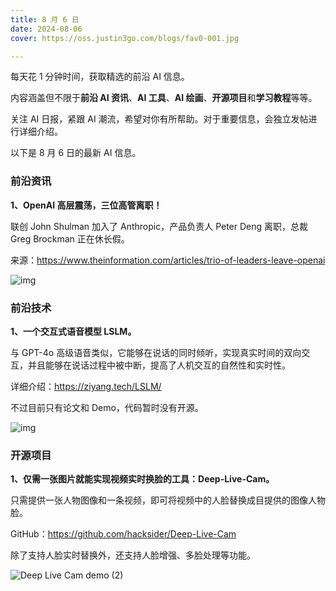 ```yaml
---
title: 8 月 6 日
date: 2024-08-06
cover: https://oss.justin3go.com/blogs/fav0-001.jpg

---
```


每天花 1 分钟时间，获取精选的前沿 AI 信息。

内容涵盖但不限于**前沿 AI 资讯**、**AI 工具**、**AI 绘画**、**开源项目**和**学习教程**等等。

关注 AI 日报，紧跟 AI 潮流，希望对你有所帮助。对于重要信息，会独立发帖进行详细介绍。

以下是 8 月 6 日的最新 AI 信息。

### 前沿资讯

**1、OpenAI 高层震荡，三位高管离职！**

联创 John Shulman 加入了 Anthropic，产品负责人 Peter Deng 离职，总裁 Greg Brockman 正在休长假。

来源：https://www.theinformation.com/articles/trio-of-leaders-leave-openai

![img](https://cdn.jsdelivr.net/gh/freelander/oss@master/ai-daily/2024-08-06/f4a28e78-f8a6-4a70-871f-ca048485eb96.png?auto=compress&fit=crop&auto=format&w=400&dpr=4.jpeg)



### 前沿技术

**1、一个交互式语音模型 LSLM。**

与 GPT-4o 高级语音类似，它能够在说话的同时倾听，实现真实时间的双向交互，并且能够在说话过程中被中断，提高了人机交互的自然性和实时性。

详细介绍：https://ziyang.tech/LSLM/

不过目前只有论文和 Demo，代码暂时没有开源。

![img](https://cdn.jsdelivr.net/gh/freelander/oss@master/ai-daily/2024-08-06/duplex.png)





### 开源项目

**1、仅需一张图片就能实现视频实时换脸的工具：Deep-Live-Cam。** 

只需提供一张人物图像和一条视频，即可将视频中的人脸替换成目提供的图像人物脸。

GitHub：https://github.com/hacksider/Deep-Live-Cam

除了支持人脸实时替换外，还支持人脸增强、多脸处理等功能。

![Deep Live Cam demo (2)](https://cdn.jsdelivr.net/gh/freelander/oss@master/ai-daily/2024-08-06/Deep%20Live%20Cam%20demo%20(2).gif)